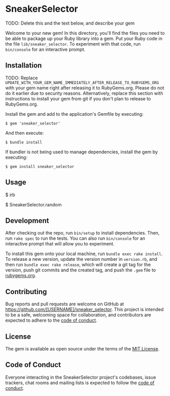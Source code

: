# SneakerSelector

TODO: Delete this and the text below, and describe your gem

Welcome to your new gem! In this directory, you'll find the files you need to be able to package up your Ruby library into a gem. Put your Ruby code in the file `lib/sneaker_selector`. To experiment with that code, run `bin/console` for an interactive prompt.

## Installation

TODO: Replace `UPDATE_WITH_YOUR_GEM_NAME_IMMEDIATELY_AFTER_RELEASE_TO_RUBYGEMS_ORG` with your gem name right after releasing it to RubyGems.org. Please do not do it earlier due to security reasons. Alternatively, replace this section with instructions to install your gem from git if you don't plan to release to RubyGems.org.

Install the gem and add to the application's Gemfile by executing:

    $ gem 'sneaker_selector'

And then execute:

    $ bundle install

If bundler is not being used to manage dependencies, install the gem by executing:

    $ gem install sneaker_selector

## Usage

$ irb

$ SneakerSelector.random

## Development

After checking out the repo, run `bin/setup` to install dependencies. Then, run `rake spec` to run the tests. You can also run `bin/console` for an interactive prompt that will allow you to experiment.

To install this gem onto your local machine, run `bundle exec rake install`. To release a new version, update the version number in `version.rb`, and then run `bundle exec rake release`, which will create a git tag for the version, push git commits and the created tag, and push the `.gem` file to [rubygems.org](https://rubygems.org).

## Contributing

Bug reports and pull requests are welcome on GitHub at https://github.com/[USERNAME]/sneaker_selector. This project is intended to be a safe, welcoming space for collaboration, and contributors are expected to adhere to the [code of conduct](https://github.com/[USERNAME]/sneaker_selector/blob/main/CODE_OF_CONDUCT.md).

## License

The gem is available as open source under the terms of the [MIT License](https://opensource.org/licenses/MIT).

## Code of Conduct

Everyone interacting in the SneakerSelector project's codebases, issue trackers, chat rooms and mailing lists is expected to follow the [code of conduct](https://github.com/[USERNAME]/sneaker_selector/blob/main/CODE_OF_CONDUCT.md).
